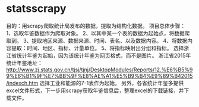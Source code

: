 # statsscrapy
目的：用scrapy爬取统计局发布的数据，提取为结构化数据。
项目总体步骤：
  1、选取年鉴数据作为爬取对象。
  2、以其中某一个表的数据为起始点，将数据爬取到。
  3、提取地区来源、数据来源、时间、表名、以及数据内容。
  4、将数据内容提取：时间、地区、指标、计量单位。
  5、将指标映射出分组和指标。
选择浙江省统计年鉴为起始，因为该统计年鉴为网页格式，而不是图片。
浙江省2015年统计年鉴地址：http://www.zj.stats.gov.cn/tjsj/tjnj/DesktopModules/Reports/12.%E6%B5%99%E6%B1%9F%E7%BB%9F%E8%AE%A1%E5%B9%B4%E9%89%B42015/indexch.htm
选择工业和能源的7-1表作为起始。
另外，各省统计年鉴多提供excel文件形式，下一步用scrapy获取年鉴信息后，整理excel的下载链接，并下载文件。
